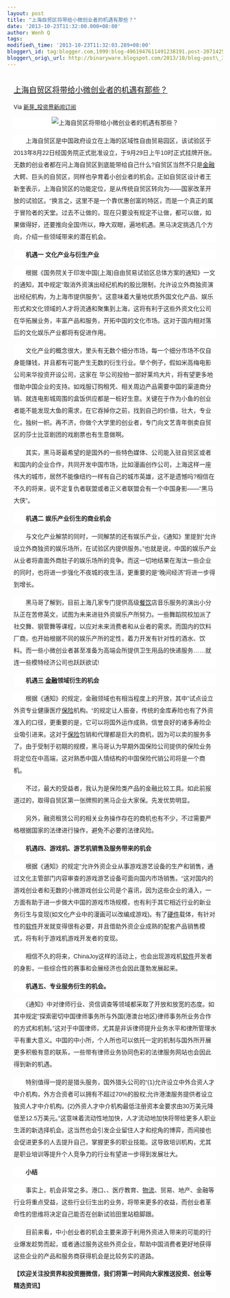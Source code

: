 ```yaml
--- 
layout: post 
title: "上海自贸区将带给小微创业者的机遇有那些？" 
date: '2013-10-23T11:32:00.000+08:00' 
author: Wenh Q
tags:
modified\_time: '2013-10-23T11:32:03.289+08:00' 
blogger\_id: tag:blogger.com,1999:blog-4961947611491238191.post-2071425097140035698
blogger\_orig\_url: http://binaryware.blogspot.com/2013/10/blog-post\_3565.html
---
```

<div style="margin: 10px; padding: 5px;">

<div style="font-size: 18px;">

[上海自贸区将带给小微创业者的机遇有那些？](http://news.pedaily.cn/newseed/201310/20131023356112.shtml)

</div>

<div style="font-size: 13px;">

Via [新芽\_投资界新闻订阅](http://www.pedaily.cn/)



<div
style="background-color: white; color: #252525; font-family: 宋体B8B体, arial; font-size: 14px; line-height: 28px; text-align: center;">

![上海自贸区将带给小微创业者的机遇有那些？](http://pic.pedaily.cn/201310/20131023@28841.jpg)

</div>

<div
style="background-color: white; color: #252525; font-family: 宋体B8B体, arial; font-size: 14px; line-height: 28px;">

　　上海自贸区是中国政府设立在上海的区域性自由贸易园区，该试验区于2013年8月22日经国务院正式批准设立，于9月29日上午10时正式挂牌开张。无数的创业者都在问上海自贸区到底能带给自己什么?自贸区当然不只是[金融](http://news.pedaily.cn/industry/%E9%87%91%E8%9E%8D/)大鳄、巨头的自贸区，同样也孕育着小创业者的机会。正如自贸区设计者王新奎表示，上海自贸区的功能定位，是从传统自贸区转向为——国家改革开放的试验区。“换言之，这里不是一个靠优惠创富的特区，而是一个真正的属于冒险者的天堂。过去不让做的，现在只要没有规定不让做，都可以做，如果做得好，还要推向全国!所以，睁大双眼，遍地机遇。黑马决定挑选几个方向，介绍一些领域带来的潜在机会。

</div>

<div
style="background-color: white; color: #252525; font-family: 宋体B8B体, arial; font-size: 14px; line-height: 28px;">

<span style="font-weight: bold;">　　机遇一 文化产业与衍生产业</span>

</div>

<div
style="background-color: white; color: #252525; font-family: 宋体B8B体, arial; font-size: 14px; line-height: 28px;">

　　根据《国务院关于印发中国(上海)自由贸易试验区总体方案的通知》一文的通知，其中规定“取消外资演出经纪机构的股比限制，允许设立外商独资演出经纪机构，为上海市提供服务”。这意味着大量地优质外国文化产品、娱乐形式和文化领域的人才将流通和聚集到上海，这将有利于这些外资文化公司在华拓展业务，丰富产品和服务，开拓中国的文化市场。这对于国内相对落后的文化娱乐产业都将有促进作用。

</div>

<div
style="background-color: white; color: #252525; font-family: 宋体B8B体, arial; font-size: 14px; line-height: 28px;">

　　文化产业的概念很大，里头有无数个细分市场，每一个细分市场不仅自身能赚钱，并且都有可能产生无数的衍生行业。举个例子，假如米高梅电影公司来华投资开设公司，这家在
华公司投拍一部好莱坞大片，将有望更多地借助中国企业的支持。如戏服订购租凭、相关周边产品需要中国的渠道商分销、就连电影城周围的盒饭供应都是一桩好生意。关键在于作为小鱼的创业者能不能发现大鱼的需求，在它吞掉你之前，找到自己的价值，壮大，专业化，独树一帜。再不济，你做个大学里的创业者，专门向文艺青年倒卖自贸区的莎士比亚剧团的戏剧票也有生意做啊。

</div>

<div
style="background-color: white; color: #252525; font-family: 宋体B8B体, arial; font-size: 14px; line-height: 28px;">

　　其实，黑马哥最希望的是国外的一些特色媒体、公司能入驻自贸区或者和国内的企业合作，共同开发中国市场，比如漫画创作公司，上海这样一座伟大的城市，居然不能像纽约一样有自己的城市英雄，这不是遗憾吗?相信在不久的将来，说不定复仇者联盟或者正义者联盟会有一个中国身影——“黑马大侠”。

</div>

<div
style="background-color: white; color: #252525; font-family: 宋体B8B体, arial; font-size: 14px; line-height: 28px;">

<span style="font-weight: bold;">　　机遇二
娱乐产业衍生的商业机会</span>

</div>

<div
style="background-color: white; color: #252525; font-family: 宋体B8B体, arial; font-size: 14px; line-height: 28px;">

　　与文化产业解禁的同时，一同解禁的还有娱乐产业，《通知》里提到“允许设立外商独资的娱乐场所，在试验区内提供服务。”也就是说，中国的娱乐产业从业者将直面外商肚子的娱乐场所的竞争。而这一切地结果在淘汰一些企业的同时，也将进一步强化不夜城的夜生活，更重要的是“晚间经济”将进一步得到增长。

</div>

<div
style="background-color: white; color: #252525; font-family: 宋体B8B体, arial; font-size: 14px; line-height: 28px;">

　　黑马哥了解到，目前上海几家专门提供高级[餐饮](http://news.pedaily.cn/industry/%E9%A4%90%E9%A5%AE/)店音乐服务的演出小分队正在苦修英文，试图为未来进驻外资娱乐产所努力。一些舞蹈院校加派了社交舞、钢管舞等课程，以应对未来消费者和从业者的需求。而国内的饮料厂商，也开始根据不同的娱乐产所的定性，着力开发有针对性的酒水、饮料。而一些小微创业者甚至准备为高端会所提供卫生用品的快递服务……就连一些模特经济公司也跃跃欲试!

</div>

<div
style="background-color: white; color: #252525; font-family: 宋体B8B体, arial; font-size: 14px; line-height: 28px;">

<span
style="font-weight: bold;">　　机遇三 [金融](http://news.pedaily.cn/industry/%E9%87%91%E8%9E%8D/)领域衍生的机会</span>

</div>

<div
style="background-color: white; color: #252525; font-family: 宋体B8B体, arial; font-size: 14px; line-height: 28px;">

　　根据《通知》的规定，金融领域也有相当程度上的开放，其中”试点设立外资专业健康医疗[保险](http://news.pedaily.cn/industry/%E4%BF%9D%E9%99%A9/)机构。“的规定让人振奋，传统的金库寿险也有了外资准入的口径，更重要的是，它可以将国外运作成熟，信誉良好的诸多寿险企业吸引进来。这对于[保险](http://news.pedaily.cn/industry/%E4%BF%9D%E9%99%A9/)包销和代理都是巨大的商机，因为可以卖的服务多了。由于受制于初期的规模，黑马哥认为早期外国保险公司提供的保险业务将定位在中高端，这对熟悉中国人情结构的中国保险代销公司将是一个商机。

</div>

<div
style="background-color: white; color: #252525; font-family: 宋体B8B体, arial; font-size: 14px; line-height: 28px;">

　　不过，最大的受益者，我认为是保险类产品的金融比较工具。如此前报道过的，取得自贸区第一张牌照的黑马企业大家保。先发优势明显。

</div>

<div
style="background-color: white; color: #252525; font-family: 宋体B8B体, arial; font-size: 14px; line-height: 28px;">

　　另外，融资租赁公司的相关业务操作存在的商机也有不少，不过需要严格根据国家的法律进行操作，避免不必要的法律风险。

</div>

<div
style="background-color: white; color: #252525; font-family: 宋体B8B体, arial; font-size: 14px; line-height: 28px;">

<span
style="font-weight: bold;">　　机遇四、游戏机、游艺机销售及服务带来的机会</span>

</div>

<div
style="background-color: white; color: #252525; font-family: 宋体B8B体, arial; font-size: 14px; line-height: 28px;">

　　根据《通知》的规定”允许外资企业从事游戏游艺设备的生产和销售，通过文化主管部门内容审查的游戏游艺设备可面向国内市场销售。“这对国内的游戏创业者和无数的小微游戏创业公司是个喜讯，因为这些企业的涌入，一方面有助于进一步做大中国的游戏市场规模，也有利于其它相近行业的新业务衍生与变现(如文化产业中的漫画可以改编成游戏)。有了[硬件](http://news.pedaily.cn/industry/%E7%A1%AC%E4%BB%B6/)载体，有针对性的[软件](http://news.pedaily.cn/industry/%E8%BD%AF%E4%BB%B6/)开发就变得很有必要，并且借助外资企业成熟的配套产品销售模式，将有利于游戏机游戏开发者的变现。

</div>

<div
style="background-color: white; color: #252525; font-family: 宋体B8B体, arial; font-size: 14px; line-height: 28px;">

　　相信不久的将来，ChinaJoy这样的活动上，也会出现游戏机[软件](http://news.pedaily.cn/industry/%E8%BD%AF%E4%BB%B6/)开发者的身影，一些综合性的赛事和会展经济也会因此蓬勃发展起来。

</div>

<div
style="background-color: white; color: #252525; font-family: 宋体B8B体, arial; font-size: 14px; line-height: 28px;">

<span style="font-weight: bold;">　　机遇五、专业服务衍生的机会。</span>

</div>

<div
style="background-color: white; color: #252525; font-family: 宋体B8B体, arial; font-size: 14px; line-height: 28px;">

　　《通知》中对律师行业、资信调查等领域都采取了开放和放宽的态度。如其中规定”探索密切中国律师事务所与外国(港澳台地区)律师事务所业务合作的方式和机制。”这对于中国律师，尤其是非诉律师提升业务水平和律所管理水平有重大意义。中国的中小所，个人所也可以依托一定的机制与国外所开展更多积极有意的联系，一些带有律师业务协同色彩的法律服务网站也会因此得到新的机遇。

</div>

<div
style="background-color: white; color: #252525; font-family: 宋体B8B体, arial; font-size: 14px; line-height: 28px;">

　　特别值得一提的是猎头服务，国外猎头公司的“(1)允许设立中外合资人才中介机构，外方合资者可以拥有不超过70%的股权;允许港澳服务提供者设立独资人才中介机构。(2)外资人才中介机构最低注册资本金要求由30万美元降低至12.5万美元。”这意味着流动性地加快，人才流动地加快将带给更多人职业生涯的新选择机会。这当然也会引发企业留住人才和挖角的博弈，而间接也会促进更多的人去提升自己，掌握更多的职业技能。这导致培训机构，尤其是职业培训等提升个人竞争力的行业有望进一步得到发展壮大。

</div>

<div
style="background-color: white; color: #252525; font-family: 宋体B8B体, arial; font-size: 14px; line-height: 28px;">

<span style="font-weight: bold;">　　小结</span>

</div>

<div
style="background-color: white; color: #252525; font-family: 宋体B8B体, arial; font-size: 14px; line-height: 28px;">

　　事实上，机会非常之多。港口、、医疗教育、[物流](http://news.pedaily.cn/industry/%E7%89%A9%E6%B5%81/)、贸易、地产、金融等行业将重点受益，这些行业衍生出的业务，将带来更多的收益，而创业者革命性的思维将决定自己能否在创新试验田里站稳脚跟。

</div>

<div
style="background-color: white; color: #252525; font-family: 宋体B8B体, arial; font-size: 14px; line-height: 28px;">

　　目前来看，中小创业者的机会主要来源于利用外资进入带来的可能的行业爆发趁势而起，或者通过服务这些外资企业，帮助中国消费者更好地获得这些企业的产品和服务商获得机会是比较务实的道路。

</div>

<div class="m_t_10 m_b_10"
style="background-color: white; border: 0px; color: #252525; font-family: 宋体B8B体, arial; font-size: 14px; line-height: 28px; margin: 10px 0px; padding: 0px; word-break: normal; word-wrap: break-word;">

</div>

<div class="m_t_10 m_b_10 f14 fbold"
style="background-color: white; border: 0px; color: #252525; font-family: 微软雅黑; font-size: 14px; font-weight: bold; line-height: 28px; margin: 10px 0px; padding: 0px; word-break: normal; word-wrap: break-word;">

【欢迎关注投资界和投资圈微信，我们将第一时间向大家推送投资、创业等精选资讯】

</div>

</div>

</div>
